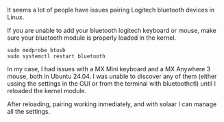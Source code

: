 It seems a lot of people have issues pairing Logitech bluetooth devices in Linux.

If you are unable to add your bluetooth logitech keyboard or mouse, make sure your bluetooth module is properly loaded in the kernel.

```
sudo modprobe btusb
sudo systemctl restart bluetooth
```

In my case, I had issues with a MX Mini keyboard and a MX Anywhere 3 mouse, both in Ubuntu 24.04. I was unable to discover any of them (either ussing the settings in the GUI or from the terminal with bluetoothctl) until I reloaded the kernel module.

After reloading, pairing working inmediately, and with solaar I can manage all the settings.
